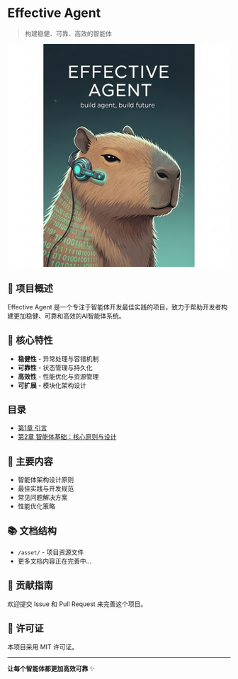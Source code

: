 # Effective Agent

> 构建稳健、可靠、高效的智能体

![封面](asset/封面.png)

## 🎯 项目概述

Effective Agent 是一个专注于智能体开发最佳实践的项目，致力于帮助开发者构建更加稳健、可靠和高效的AI智能体系统。

## 🚀 核心特性

- **稳健性** - 异常处理与容错机制
- **可靠性** - 状态管理与持久化
- **高效性** - 性能优化与资源管理
- **可扩展** - 模块化架构设计

## 目录
- [第1章 引言](CH01-引言.md)
- [第2章 智能体基础：核心原则与设计](CH02-智能体基础：核心原则与设计.md)

## 📖 主要内容

- 智能体架构设计原则
- 最佳实践与开发规范
- 常见问题解决方案
- 性能优化策略

## 📚 文档结构

- `/asset/` - 项目资源文件
- 更多文档内容正在完善中...

## 🤝 贡献指南

欢迎提交 Issue 和 Pull Request 来完善这个项目。

## 📄 许可证

本项目采用 MIT 许可证。

---

**让每个智能体都更加高效可靠** ✨
